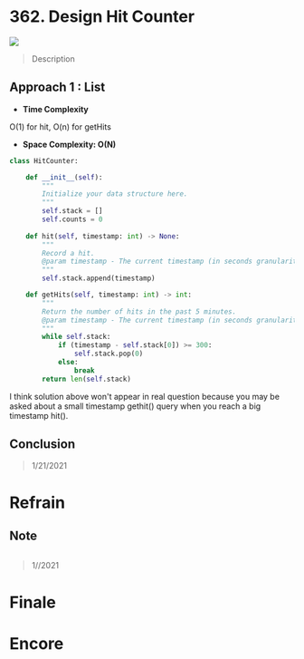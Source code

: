 # 362. Design Hit Counter

![](https://img.shields.io/badge/Difficulty-Medium-%23f0ad4e)

> Description
> 
> 

## Approach 1 : List


- **Time Complexity**

O(1) for hit, O(n) for getHits

- **Space Complexity: O(N)**

```python
class HitCounter:

    def __init__(self):
        """
        Initialize your data structure here.
        """
        self.stack = []
        self.counts = 0
        
    def hit(self, timestamp: int) -> None:
        """
        Record a hit.
        @param timestamp - The current timestamp (in seconds granularity).
        """
        self.stack.append(timestamp)    

    def getHits(self, timestamp: int) -> int:
        """
        Return the number of hits in the past 5 minutes.
        @param timestamp - The current timestamp (in seconds granularity).
        """
        while self.stack:
            if (timestamp - self.stack[0]) >= 300:
                self.stack.pop(0)
            else:
                break
        return len(self.stack)

```

I think solution above won't appear in real question because you may be asked about a small timestamp gethit() query when you reach a big timestamp hit().


## Conclusion

> 1/21/2021

# Refrain

## Note

```python

```

> 1//2021

# Finale

# Encore